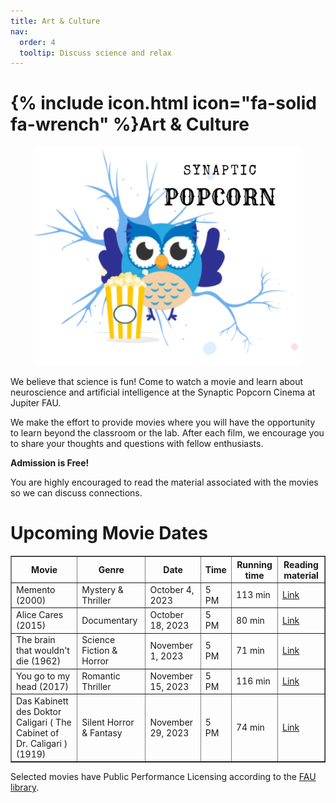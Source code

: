 ```yaml
---
title: Art & Culture
nav:
  order: 4
  tooltip: Discuss science and relax
---
```


# {% include icon.html icon="fa-solid fa-wrench" %}Art & Culture
<html>
<body>
<div style="text-align: center;">
<img src="../images/synaptic_popcorn.jpg" width="430" height="350">
</div>

<p>
We believe that science is fun! Come to watch a movie and learn about neuroscience and artificial intelligence at
the Synaptic Popcorn Cinema at Jupiter FAU. </p>

<p>We make the effort to provide movies where you will have the opportunity to learn beyond the classroom or the lab. 
After each film, we encourage you to share your thoughts and questions with fellow enthusiasts. </p>

<b>Admission is Free!</b>

<p>You are highly encouraged to read the material associated with the movies so we can discuss connections.</p>

<h1>Upcoming Movie Dates</h1>
<table border="1">
<tr>
<th>Movie</th>
<th>Genre</th>
<th>Date</th>
<th>Time</th>
<th>Running time</th>
<th>Reading material</th>
</tr>
<tr>
<td>Memento (2000)</td>
<td>Mystery & Thriller</td>
<td>October 4, 2023</td>
<td>5 PM</td>
<td>113 min</td>  
<td><a href="https://www.ncbi.nlm.nih.gov/pmc/articles/PMC2649674/"> Link</a></td>
</tr>
<tr>
<td>Alice Cares (2015)</td>
<td>Documentary</td>
<td>October 18, 2023</td>
<td>5 PM</td>
<td>80 min</td>    
<td><a href="https://www.frontiersin.org/articles/10.3389/fpubh.2023.1166120/full"> Link</a></td>
</tr>
<tr>
<td>The brain that wouldn't die (1962)</td>
<td>Science Fiction & Horror</td>
<td>November 1, 2023</td>
<td>5 PM</td>
<td>71 min</td>  
<td><a href="https://www.ncbi.nlm.nih.gov/pmc/articles/PMC9805622/"> Link</a></td>
</tr>
<tr>
<td>You go to my head (2017)</td>
<td>Romantic Thriller</td>
<td>November 15, 2023</td>
<td>5 PM</td>
<td>116 min</td>  
<td><a href="https://www.ncbi.nlm.nih.gov/pmc/articles/PMC3182004/"> Link</a></td>
</tr>
<tr>
<td>Das Kabinett des Doktor Caligari ( The Cabinet of Dr. Caligari ) (1919)</td>
<td>Silent Horror & Fantasy</td>
<td>November 29, 2023</td>
<td>5 PM</td>
<td>74 min</td>  
<td><a href="https://ajp.psychiatryonline.org/doi/full/10.1176/appi.ajp.161.7.1149"> Link</a></td>
</tr>
</table>

Selected movies have Public Performance Licensing according to the <a href="https://libguides.fau.edu/copyright-for-teaching/streaming-video-copyright"> FAU library</a>.

</body>
</html>


